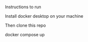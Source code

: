 Instructions to run

Install docker desktop on your machine

Then clone this repo


docker compose up
